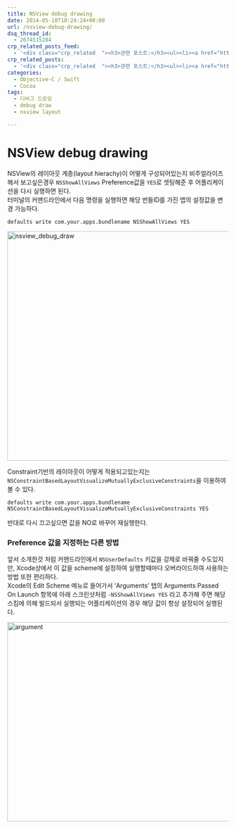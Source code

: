 ```yaml
---
title: NSView debug drawing
date: 2014-05-10T10:24:24+00:00
url: /nsview-debug-drawing/
dsq_thread_id:
  - 2674515284
crp_related_posts_feed:
  - '<div class="crp_related  "><h3>관련 포스트:</h3><ul><li><a href="https://www.letmecompile.com/chrome-extension-with-react/"     class="post-776"><span class="crp_title">크롬 익스텐션 개발 + 리액트 적용하기</span></a></li><li><a href="https://www.letmecompile.com/mysql-innodb-lock-deadlock/"     class="post-763"><span class="crp_title">MySQL InnoDB lock & deadlock 이해하기</span></a></li><li><a href="https://www.letmecompile.com/redis-cluster-sentinel-overview/"     class="post-770"><span class="crp_title">레디스 클러스터, 센티넬 구성 및 동작 방식</span></a></li><li><a href="https://www.letmecompile.com/kotlin-coroutine-vs-javascript-async-comparison/"     class="post-873"><span class="crp_title">JavaScript 개발자에게 Kotlin coroutine 10분만에 이해시키기</span></a></li><li><a href="https://www.letmecompile.com/intellij-shortcut-keys-mac/"     class="post-854"><span class="crp_title">개발자라면 알아야 할 IntelliJ 필수 단축키 20선 for Mac</span></a></li></ul><div class="crp_clear"></div></div>'
crp_related_posts:
  - '<div class="crp_related  "><h3>관련 포스트:</h3><ul><li><a href="https://www.letmecompile.com/chrome-extension-with-react/"     class="post-776"><span class="crp_title">크롬 익스텐션 개발 + 리액트 적용하기</span></a></li><li><a href="https://www.letmecompile.com/mysql-innodb-lock-deadlock/"     class="post-763"><span class="crp_title">MySQL InnoDB lock & deadlock 이해하기</span></a></li><li><a href="https://www.letmecompile.com/redis-cluster-sentinel-overview/"     class="post-770"><span class="crp_title">레디스 클러스터, 센티넬 구성 및 동작 방식</span></a></li><li><a href="https://www.letmecompile.com/kotlin-coroutine-vs-javascript-async-comparison/"     class="post-873"><span class="crp_title">JavaScript 개발자에게 Kotlin coroutine 10분만에 이해시키기</span></a></li><li><a href="https://www.letmecompile.com/intellij-shortcut-keys-mac/"     class="post-854"><span class="crp_title">개발자라면 알아야 할 IntelliJ 필수 단축키 20선 for Mac</span></a></li></ul><div class="crp_clear"></div></div>'
categories:
  - Objective-C / Swift
  - Cocoa
tags:
  - 디버그 드로잉
  - debug draw
  - nsview layout

---
```

# NSView debug drawing

NSView의 레이아웃 계층(layout hierachy)이 어떻게 구성되어있는지 비주얼라이즈해서 보고싶은경우 `NSShowAllViews` Preference값을 `YES`로 셋팅해준 후 어플리케이션을 다시 실행하면 된다.  
터미널의 커맨드라인에서 다음 명령을 실행하면 해당 번들ID를 가진 앱의 설정값을 변경 가능하다.

    defaults write com.your.apps.bundlename NSShowAllViews YES
    

[<img loading="lazy" width="777" height="522" src="/uploads/2014/05/nsview_debug_draw.png" alt="nsview_debug_draw"  class="alignnone size-full wp-image-340" />][1]

Constraint기반의 레이아웃이 어떻게 적용되고있는지는 `NSConstraintBasedLayoutVisualizeMutuallyExclusiveConstraints`을 이용하여 볼 수 있다.

    defaults write com.your.apps.bundlename NSConstraintBasedLayoutVisualizeMutuallyExclusiveConstraints YES
    

반대로 다시 끄고싶으면 값을 NO로 바꾸어 재실행한다.

### Preference 값을 지정하는 다른 방법

앞서 소개한것 처럼 커맨드라인에서 `NSUserDefaults` 키값을 강제로 바꿔줄 수도있지만, Xcode상에서 이 값을 scheme에 설정하여 실행할때마다 오버라이드하여 사용하는 방법 또한 편리하다.  
Xcode의 Edit Scheme 메뉴로 들어가서 &#8216;Arguments&#8217; 탭의 Arguments Passed On Launch 항목에 아래 스크린샷처럼 `-NSShowAllViews YES` 라고 추가해 주면 해당 스킴에 의해 빌드되서 실행되는 어플리케이션의 경우 해당 값이 항상 설정되어 실행된다.

[<img loading="lazy" width="690" height="453" src="/uploads/2014/05/argument.png" alt="argument" class="alignnone size-full wp-image-344" />][2]

 [1]: /uploads/2014/05/nsview_debug_draw.png
 [2]: /uploads/2014/05/argument.png